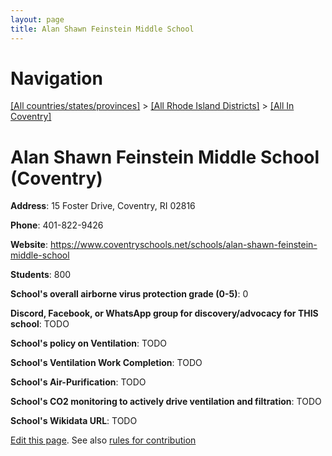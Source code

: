 ```yaml
---
layout: page
title: Alan Shawn Feinstein Middle School
---
```

# Navigation

[[All countries/states/provinces]](../../..) > [[All Rhode Island Districts]](../..) > [[All In Coventry]](..)

# Alan Shawn Feinstein Middle School (Coventry)

**Address**: 15 Foster Drive, Coventry, RI 02816

**Phone**: 401-822-9426

**Website**: <https://www.coventryschools.net/schools/alan-shawn-feinstein-middle-school>

**Students**: 800

**School's overall airborne virus protection grade (0-5)**: 0

**Discord, Facebook, or WhatsApp group for discovery/advocacy for THIS school**: TODO

**School's policy on Ventilation**: TODO

**School's Ventilation Work Completion**: TODO

**School's Air-Purification**: TODO

**School's CO2 monitoring to actively drive ventilation and filtration**: TODO

**School's Wikidata URL**: TODO


[Edit this page](https://github.com/ventilate-schools/RI/edit/main/./Coventry/Alan_Shawn_Feinstein_Middle_School.md). See also [rules for contribution](../../../contribution-rules/)